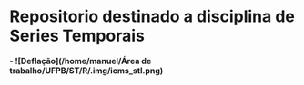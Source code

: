 # Repositorio destinado a disciplina de Series Temporais

**- ![Deflação](/home/manuel/Área de trabalho/UFPB/ST/R/.img/icms_stl.png)**